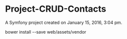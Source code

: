Project-CRUD-Contacts
=====================

A Symfony project created on January 15, 2016, 3:04 pm.

bower install --save web/assets/vendor
